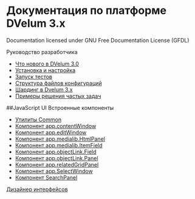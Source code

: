 Документация по платформе DVelum 3.x
===
Documentation licensed under GNU Free Documentation License (GFDL)

Руководство разработчика


* [Что нового в DVelum 3.0](whats_new.md)
* [Установка и настройка](install.md)
* [Запуск тестов](tests.md)
* [Структура файлов конфигураций](configs.md)
* [Шардинг в Dvelum 3.x](sharding.md)
* [Примеры решения частых задач](snippets.md)


##JavaScript UI Встроенные компоненты

* [Утилиты Common](js_common.md)
* [Компонент app.contentWindow](js_appContentWindow.md)
* [Компонент app.editWindow](js_appEditWindow.md)
* [Компонент app.medialib.HtmlPanel](js_appMedialibHtmlPanel.md)
* [Компонент app.medialib.ItemField](js_appMedialibItemField.md)
* [Компонент app.objectLink.Field](js_appObjectLinkField.md)
* [Компонент app.objectLink.Panel](js_appObjectLinkPanel.md)
* [Компонент app.relatedGridPanel](js_appRelatedGridPanel.md)
* [Компонент app.SelectWindow](js_appSelectWindow.md)
* [Компонент SearchPanel](js_searchPanel.md)

[Дизайнер интерфейсов](https://github.com/dvelum/module-designer/tree/master/docs)